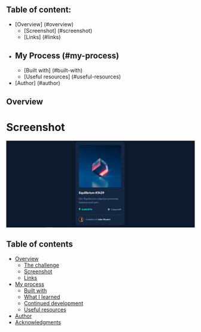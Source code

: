 ## Table of content:
- [Overview] (#overview)
  - [Screenshot] (#screenshot)
  - [Links] (#links)
- ## My Process (#my-process)
  - [Built with] (#built-with)
  - [Useful resources] (#useful-resources)
- [Author] (#author)

## Overview
# Screenshot
![](./screenshot.png)



## Table of contents

- [Overview](#overview)
  - [The challenge](#the-challenge)
  - [Screenshot](#screenshot)
  - [Links](#links)
- [My process](#my-process)
  - [Built with](#built-with)
  - [What I learned](#what-i-learned)
  - [Continued development](#continued-development)
  - [Useful resources](#useful-resources)
- [Author](#author)
- [Acknowledgments](#acknowledgments)
